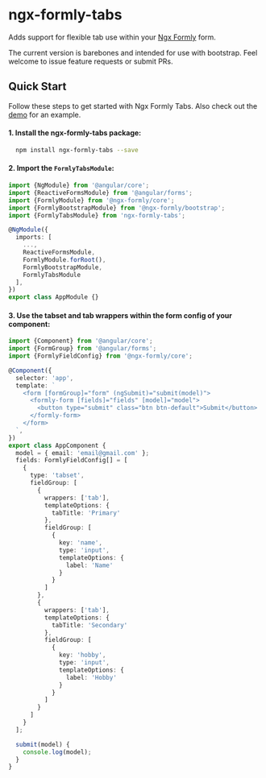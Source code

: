 # ngx-formly-tabs

Adds support for flexible tab use within your [Ngx Formly](https://formly-js.github.io/ngx-formly/) form.

The current version is barebones and intended for use with bootstrap.  Feel welcome to issue feature requests or submit PRs.

## Quick Start

Follow these steps to get started with Ngx Formly Tabs. Also check out the [demo](https://franzeal.github.io/ngx-formly-tabs) for an example.

#### 1. Install the ngx-formly-tabs package:
```bash
  npm install ngx-formly-tabs --save
```

#### 2. Import the `FormlyTabsModule`:

```typescript
import {NgModule} from '@angular/core';
import {ReactiveFormsModule} from '@angular/forms';
import {FormlyModule} from '@ngx-formly/core';
import {FormlyBootstrapModule} from '@ngx-formly/bootstrap';
import {FormlyTabsModule} from 'ngx-formly-tabs';

@NgModule({
  imports: [
    ...,
    ReactiveFormsModule,
    FormlyModule.forRoot(),
    FormlyBootstrapModule,
    FormlyTabsModule
  ],
})
export class AppModule {}
```

#### 3. Use the tabset and tab wrappers within the form config of your component:

```typescript
import {Component} from '@angular/core';
import {FormGroup} from '@angular/forms';
import {FormlyFieldConfig} from '@ngx-formly/core';

@Component({
  selector: 'app',
  template: `
    <form [formGroup]="form" (ngSubmit)="submit(model)">
      <formly-form [fields]="fields" [model]="model">
        <button type="submit" class="btn btn-default">Submit</button>
      </formly-form>
    </form>
  `,
})
export class AppComponent {
  model = { email: 'email@gmail.com' };
  fields: FormlyFieldConfig[] = [
    {
      type: 'tabset',
      fieldGroup: [
        {
          wrappers: ['tab'],
          templateOptions: {
            tabTitle: 'Primary'
          },
          fieldGroup: [
            {
              key: 'name',
              type: 'input',
              templateOptions: {
                label: 'Name'
              }
            }
          ]
        },
        {
          wrappers: ['tab'],
          templateOptions: {
            tabTitle: 'Secondary'
          },
          fieldGroup: [
            {
              key: 'hobby',
              type: 'input',
              templateOptions: {
                label: 'Hobby'
              }
            }
          ]
        }
      ]
    }
  ];

  submit(model) {
    console.log(model);
  }
}
```
